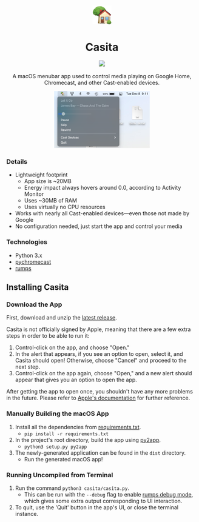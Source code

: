 <p align="center">
  <img src="https://raw.githubusercontent.com/david-kuehn/casita/master/house-icon.png" width="10%">
</p>

<h1 align="center">Casita</h1>

<p align="center">
  <img src="https://github.com/david-kuehn/casita/workflows/py2app/badge.svg">
</p>

<p align="center">
  A macOS menubar app used to control media playing on Google Home, Chromecast, and other Cast-enabled devices.
</p>

<p align="center">
  <img src="https://raw.githubusercontent.com/david-kuehn/casita/master/readme_img.png" width="50%">
</p>

### Details
* Lightweight footprint
  - App size is ~20MB
  - Energy impact always hovers around 0.0, according to Activity Monitor
  - Uses ~30MB of RAM
  - Uses virtually no CPU resources
* Works with nearly all Cast-enabled devices—even those not made by Google
* No configuration needed, just start the app and control your media

### Technologies
* Python 3.x
* [pychromecast](https://github.com/home-assistant-libs/pychromecast)
* [rumps](https://github.com/jaredks/rumps)

## Installing Casita
### Download the App
First, download and unzip the [latest release](https://github.com/david-kuehn/casita/releases).

Casita is not officially signed by Apple, meaning that there are a few extra steps in order to be able to run it:
1. Control-click on the app, and choose "Open."
1. In the alert that appears, if you see an option to open, select it, and Casita should open! Otherwise, choose "Cancel" and proceed to the next step.
1. Control-click on the app again, choose "Open," and a new alert should appear that gives you an option to open the app.

After getting the app to open once, you shouldn't have any more problems in the future. Please refer to [Apple's documentation](https://support.apple.com/en-au/guide/mac-help/mh40616/mac) for further reference.
### Manually Building the macOS App
1. Install all the dependencies from [requirements.txt](./requirements.txt).
   - `pip install -r requirements.txt`
1. In the project's root directory, build the app using [py2app](https://github.com/ronaldoussoren/py2app).
   - `python3 setup.py py2app`
1. The newly-generated application can be found in the `dist` directory.
   - Run the generated macOS app!

### Running Uncompiled from Terminal
1. Run the command `python3 casita/casita.py`.
   - This can be run with the `--debug` flag to enable [rumps debug mode](https://github.com/jaredks/rumps/blob/5a868f4fae5e51ccbc95d426e55d689515834b6e/rumps/rumps.py#L33-L42), which gives some extra output corresponding to UI interaction.
1. To quit, use the 'Quit' button in the app's UI, or close the terminal instance.
